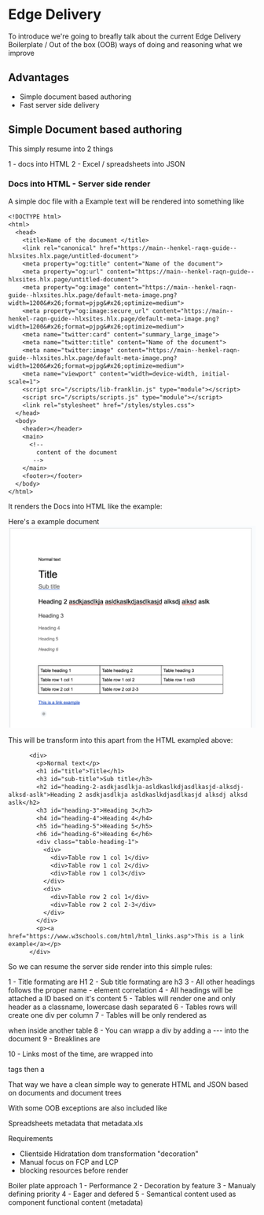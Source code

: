 # Edge Delivery

To introduce we're going to breafly talk about the current Edge Delivery Boilerplate / Out of the box (OOB) ways of doing and reasoning what we improve

## Advantages

- Simple document based authoring
- Fast server side delivery

## Simple Document based authoring

This simply resume into 2 things

1 - docs into HTML
2 - Excel / spreadsheets into JSON

### Docs into HTML - Server side render

A simple doc file with a Example text will be rendered into something like

```
<!DOCTYPE html>
<html>
  <head>
    <title>Name of the document </title>
    <link rel="canonical" href="https://main--henkel-raqn-guide--hlxsites.hlx.page/untitled-document">
    <meta property="og:title" content="Name of the document">
    <meta property="og:url" content="https://main--henkel-raqn-guide--hlxsites.hlx.page/untitled-document">
    <meta property="og:image" content="https://main--henkel-raqn-guide--hlxsites.hlx.page/default-meta-image.png?width=1200&#x26;format=pjpg&#x26;optimize=medium">
    <meta property="og:image:secure_url" content="https://main--henkel-raqn-guide--hlxsites.hlx.page/default-meta-image.png?width=1200&#x26;format=pjpg&#x26;optimize=medium">
    <meta name="twitter:card" content="summary_large_image">
    <meta name="twitter:title" content="Name of the document">
    <meta name="twitter:image" content="https://main--henkel-raqn-guide--hlxsites.hlx.page/default-meta-image.png?width=1200&#x26;format=pjpg&#x26;optimize=medium">
    <meta name="viewport" content="width=device-width, initial-scale=1">
    <script src="/scripts/lib-franklin.js" type="module"></script>
    <script src="/scripts/scripts.js" type="module"></script>
    <link rel="stylesheet" href="/styles/styles.css">
  </head>
  <body>
    <header></header>
    <main>
      <!--
        content of the document
       -->
    </main>
    <footer></footer>
  </body>
</html>
```

It renders the Docs into HTML like the example:

Here's a example document
![Example doc](assets/doc-example.png)

This will be transform into this apart from the HTML exampled above:

```
      <div>
        <p>Normal text</p>
        <h1 id="title">Title</h1>
        <h3 id="sub-title">Sub title</h3>
        <h2 id="heading-2-asdkjasdlkja-asldkaslkdjasdlkasjd-alksdj-alksd-aslk">Heading 2 asdkjasdlkja asldkaslkdjasdlkasjd alksdj alksd aslk</h2>
        <h3 id="heading-3">Heading 3</h3>
        <h4 id="heading-4">Heading 4</h4>
        <h5 id="heading-5">Heading 5</h5>
        <h6 id="heading-6">Heading 6</h6>
        <div class="table-heading-1">
          <div>
            <div>Table row 1 col 1</div>
            <div>Table row 1 col 2</div>
            <div>Table row 1 col3</div>
          </div>
          <div>
            <div>Table row 2 col 1</div>
            <div>Table row 2 col 2-3</div>
          </div>
        </div>
        <p><a href="https://www.w3schools.com/html/html_links.asp">This is a link example</a></p>
      </div>
```

So we can resume the server side render into this simple rules:

1 - Title formating are H1
2 - Sub title formating are h3
3 - All other headings follows the proper name - element correlation
4 - All headings will be attached a ID based on it's content
5 - Tables will render one and only header as a classname, lowercase dash separated
6 - Tables rows will create one div per column
7 - Tables will be only rendered as <table> when inside another table
8 - You can wrapp a div by adding a --- into the document
9 - Breaklines are <p>
10 - Links most of the time, are wrapped into <p> tags then a <a>

That way we have a clean simple way to generate HTML and JSON based on documents and document trees

With some OOB exceptions are also included like

Spreadsheets metadata that
metadata.xls

Requirements

- Clientside Hidratation dom transformation "decoration"
- Manual focus on FCP and LCP
- blocking resources before render

Boiler plate approach
1 - Performance
2 - Decoration by feature
3 - Manualy defining priority
4 - Eager and defered
5 - Semantical content used as component functional content (metadata)
